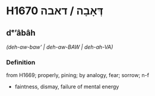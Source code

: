# H1670 דְּאָבָה / דאבה

## dᵉʼâbâh

_(deh-aw-baw' | deh-aw-BAW | deh-ah-VA)_

### Definition

from H1669; properly, pining; by analogy, fear; sorrow; n-f

- faintness, dismay, failure of mental energy
